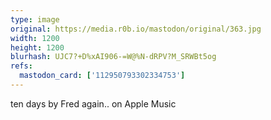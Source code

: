 ```yaml
---
type: image
original: https://media.r0b.io/mastodon/original/363.jpg
width: 1200
height: 1200
blurhash: UJC7?+D%xAI906-=W@%N-dRPV?M_SRWBt5og
refs:
  mastodon_card: ['112950793302334753']
---
```


ten days by Fred again.. on Apple Music
